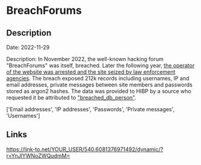# BreachForums

## Description

Date: 2022-11-29

Description:
In November 2022, the well-known hacking forum &quot;BreachForums&quot; was itself, breached. Later the following year, <a href="https://www.bleepingcomputer.com/news/security/fbi-seizes-breachforums-after-arresting-its-owner-pompompurin-in-march/" target="_blank" rel="noopener">the operator of the website was arrested and the site seized by law enforcement agencies</a>. The breach exposed 212k records including usernames, IP and email addresses, private messages between site members and passwords stored as argon2 hashes. The data was provided to HIBP by a source who requested it be attributed to <a href="http://t.me/breached_db_person" target="_blank" rel="noopener">&quot;breached_db_person&quot;</a>.


['Email addresses', 'IP addresses', 'Passwords', 'Private messages', 'Usernames']

## Links

https://link-to.net/YOUR_USER/540.6081376971492/dynamic/?r=YnJlYWNoZWQudmM=